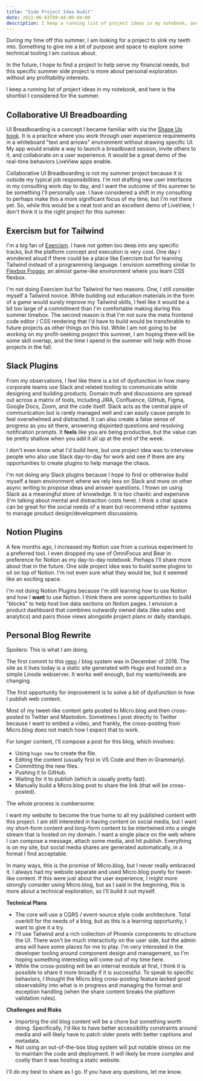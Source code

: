 ```yaml
---
title: "Side Project Idea Audit"
date: 2022-06-03T09:44:00-04:00
description: I keep a running list of project ideas in my notebook, and here is the shortlist I considered for the summer.
---
```


During my time off this summer, I am looking for a project to sink my teeth into. Something to give me a bit of purpose and space to explore some technical tooling I am curious about.

In the future, I hope to find a project to help serve my financial needs, but this specific summer side project is more about personal exploration without any profitability interests.

I keep a running list of project ideas in my notebook, and here is the shortlist I considered for the summer.

## Collaborative UI Breadboarding

UI Breadboarding is a concept I became familiar with via the [Shape Up book]. It is a practice where you work through user experience requirements in a whiteboard "text and arrows" environment without drawing specific UI. My app would enable a way to launch a breadboard session, invite others to it, and collaborate on a user experience. It would be a great demo of the real-time behaviors LiveView apps enable.

[Shape Up book]: https://basecamp.com/shapeup/1.3-chapter-04#breadboarding

Collaborative UI Breadboarding is not my summer project because it is outside my typical job responsibilities. I'm not drafting new user interfaces in my consulting work day to day, and I want the outcome of this summer to be something I'll personally use. I have considered a shift in my consulting to perhaps make this a more significant focus of my time, but I'm not there yet. So, while this would be a neat tool and an excellent demo of LiveView, I don't think it is the right project for this summer.

## Exercism but for Tailwind

I'm a big fan of [Exercism]. I have not gotten too deep into any specific tracks, but the platform concept and execution is very cool. One day I wondered aloud if there could be a place like Exercism but for learning Tailwind instead of a programming language. I envision something similar to [Flexbox Froggy], an almost game-like environment where you learn CSS flexbox.

[Exercism]: https://exercism.org/
[Flexbox Froggy]: https://flexboxfroggy.com/

I'm not doing Exercism but for Tailwind for two reasons. One, I still consider myself a Tailwind novice. While building out education materials in the form of a game would surely improve my Tailwind skills, I feel like it would be a bit too large of a commitment than I'm comfortable making during this summer timebox. The second reason is that I'm not sure the meta frontend code editor / CSS rendering that I'd have to build would be transferable to future projects as other things on this list. While I am not going to be working on my profit-seeking project this summer, I am hoping there will be some skill overlap, and the time I spend in the summer will help with those projects in the fall.

## Slack Plugins

From my observations, I feel like there is a lot of dysfunction in how many corporate teams use Slack and related tooling to communicate while designing and building products. Domain truth and discussions are spread out across a matrix of tools, including JIRA, Confluence, GitHub, Figma, Google Docs, Zoom, and the code itself. Slack acts as the central pipe of communication but is rarely managed well and can easily cause people to feel overwhelmed and distracted. It can also create a false sense of progress as you sit there, answering disjointed questions and resolving notification prompts. It **feels** like you are being productive, but the value can be pretty shallow when you add it all up at the end of the week.

I don't even know what I'd build here, but one project idea was to interview people who also use Slack day-to-day for work and see if there are any opportunities to create plugins to help manage the chaos.

I'm not doing any Slack plugins because I hope to find or otherwise build myself a team environment where we rely less on Slack and more on other async writing to propose ideas and answer questions. I frown on using Slack as a meaningful store of knowledge. It is too chaotic and expensive (I'm talking about mental and distraction costs here). I think a chat space can be great for the social needs of a team but recommend other systems to manage product design/development discussions.

## Notion Plugins

A few months ago, I increased my Notion use from a curious experiment to a preferred tool. I even dropped my use of OmniFocus and Bear in preference for Notion as my day-to-day notebook. Perhaps I'll share more about that in the future. One side project idea was to build some plugins to sit on top of Notion. I'm not even sure what they would be, but it seemed like an exciting space.

I'm not doing Notion Plugins because I'm still learning how to use Notion and how I **want** to use Notion. I think there are some opportunities to build "blocks" to help host live data sections on Notion pages. I envision a product dashboard that combines outwardly owned data (like sales and analytics) and pairs those views alongside project plans or daily standups.

## Personal Blog Rewrite

Spoilers: This is what I am doing.

The first commit to this [repo] / blog system was in December of 2018. The site as it lives today is a static site generated with Hugo and hosted on a simple Linode webserver. It works well enough, but my wants/needs are changing.

[repo]: https://github.com/zorn/mikezornek.com

The first opportunity for improvement is to solve a bit of dysfunction in how I publish web content.

Most of my tweet-like content gets posted to Micro.blog and then cross-posted to Twitter and Mastodon. Sometimes I post directly to Twitter because I want to embed a video, and frankly, the cross-posting from Micro.blog does not match how I expect that to work.

For longer content, I'll compose a post for this blog, which involves:

- Using `hugo new` to create the file.
- Editing the content (usually first in VS Code and then in Grammarly).
- Committing the new files.
- Pushing it to GitHub.
- Waiting for it to publish (which is usually pretty fast).
- Manually build a Micro.blog post to share the link (that will be cross-posted).

The whole process is cumbersome.

I want my website to become the true home to all my published content with this project. I am still interested in having content on social media, but I want my short-form content and long-form content to be intertwined into a single stream that is hosted on my domain. I want a single place on the web where I can compose a message, attach some media, and hit publish. Everything is on my site, but social media shares are generated automatically, in a format I find acceptable.

In many ways, this is the promise of Micro.blog, but I never really embraced it. I always had my website separate and used Micro.blog purely for tweet-like content. If this were just about the user experience, I might more strongly consider using Micro.blog, but as I said in the beginning, this is more about a technical exploration, so I'll build it out myself.

**Technical Plans**

- The core will use a CQRS / event-source style code architecture. Total overkill for the needs of a blog, but as this is a learning opportunity, I want to give it a try.
- I'll use Tailwind and a rich collection of Phoenix components to structure the UI. There won't be much interactivity on the user side, but the admin area will have some places for me to play. I'm very interested in the developer tooling around component design and management, so I'm hoping something interesting will come out of my time here.
- While the cross-posting will be an internal module at first, I think it is possible to share it more broadly if it is successful. To speak to specific behaviors, I thought the Micro.blog cross-posting feature lacked good observability into what is in progress and managing the format and exception handling (when the share content breaks the platform validation rules).

**Challenges and Risks**

- Importing the old blog content will be a chore but something worth doing. Specifically, I'd like to have better accessibility constraints around media and will likely have to patch older posts with better captions and metadata.
- Not using an out-of-the-box blog system will put notable stress on me to maintain the code and deployment. It will likely be more complex and costly than it was hosting a static website.

I'll do my best to share as I go. If you have any questions, let me know.
